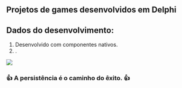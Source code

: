 ## Projetos de games desenvolvidos em Delphi



## Dados do desenvolvimento:

1. Desenvolvido com componentes nativos.
2. .

![](C:\Projetos\delphi\games-delphi\images\readme.png)

### 👍 A persistência é o caminho do êxito. 👍
